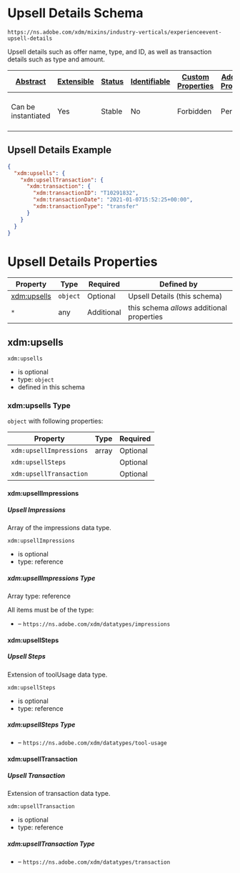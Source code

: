 
# Upsell Details Schema

```
https://ns.adobe.com/xdm/mixins/industry-verticals/experienceevent-upsell-details
```

Upsell details such as offer name, type, and ID, as well as transaction details such as type and amount.

| [Abstract](../../../../abstract.md) | [Extensible](../../../../extensions.md) | [Status](../../../../status.md) | [Identifiable](../../../../id.md) | [Custom Properties](../../../../extensions.md) | [Additional Properties](../../../../extensions.md) | Defined In |
|-------------------------------------|-----------------------------------------|---------------------------------|-----------------------------------|------------------------------------------------|----------------------------------------------------|------------|
| Can be instantiated | Yes | Stable | No | Forbidden | Permitted | [mixins/experience-event/industry-verticals/experienceevent-upsell-details.schema.json](mixins/experience-event/industry-verticals/experienceevent-upsell-details.schema.json) |

## Upsell Details Example
```json
{
  "xdm:upsells": {
    "xdm:upsellTransaction": {
      "xdm:transaction": {
        "xdm:transactionID": "T10291832",
        "xdm:transactionDate": "2021-01-0715:52:25+00:00",
        "xdm:transactionType": "transfer"
      }
    }
  }
}
```

# Upsell Details Properties

| Property | Type | Required | Defined by |
|----------|------|----------|------------|
| [xdm:upsells](#xdmupsells) | `object` | Optional | Upsell Details (this schema) |
| `*` | any | Additional | this schema *allows* additional properties |

## xdm:upsells


`xdm:upsells`
* is optional
* type: `object`
* defined in this schema

### xdm:upsells Type


`object` with following properties:


| Property | Type | Required |
|----------|------|----------|
| `xdm:upsellImpressions`| array | Optional |
| `xdm:upsellSteps`|  | Optional |
| `xdm:upsellTransaction`|  | Optional |



#### xdm:upsellImpressions
##### Upsell Impressions

Array of the impressions data type.

`xdm:upsellImpressions`
* is optional
* type: reference


##### xdm:upsellImpressions Type


Array type: reference

All items must be of the type:
* []() – `https://ns.adobe.com/xdm/datatypes/impressions`










#### xdm:upsellSteps
##### Upsell Steps

Extension of toolUsage data type.

`xdm:upsellSteps`
* is optional
* type: reference

##### xdm:upsellSteps Type


* []() – `https://ns.adobe.com/xdm/datatypes/tool-usage`







#### xdm:upsellTransaction
##### Upsell Transaction

Extension of transaction data type.

`xdm:upsellTransaction`
* is optional
* type: reference

##### xdm:upsellTransaction Type


* []() – `https://ns.adobe.com/xdm/datatypes/transaction`









